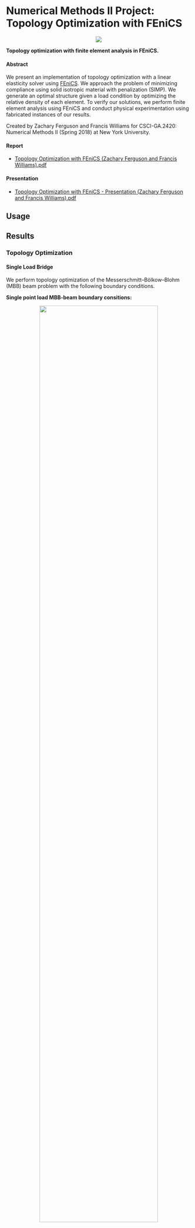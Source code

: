# Numerical Methods II Project: Topology Optimization with FEniCS

<p align="center"><img src="images/L-bracket/FEniCS/L-bracket.png"></p>

**Topology optimization with finite element analysis in FEniCS.**

#### Abstract

We present an implementation of topology optimization with a linear elasticity solver using [FEniCS](https://fenicsproject.org/). We approach the problem of minimizing compliance using solid isotropic material with penalization (SIMP). We generate an optimal structure given a load condition by optimizing the relative density of each element. To verify our solutions, we perform finite element analysis using FEniCS and conduct physical experimentation using fabricated instances of our results.

Created by Zachary Ferguson and Francis Williams for CSCI-GA.2420: Numerical Methods II (Spring 2018) at New York University.

#### Report
* <a href="Topology Optimization with FEniCS (Zachary Ferguson and Francis Williams).pdf">Topology Optimization with FEniCS (Zachary Ferguson and Francis Williams).pdf</a>

#### Presentation
* <a href="Topology Optimization with FEniCS - Presentation (Zachary Ferguson and Francis Williams).pdf">Topology Optimization with FEniCS - Presentation (Zachary Ferguson and Francis Williams).pdf</a>

## Usage

## Results

### Topology Optimization

#### Single Load Bridge

We perform topology optimization of the Messerschmitt–Bölkow–Blohm (MBB) beam problem with the following boundary conditions.

**Single point load MBB-beam boundary consitions:**
<p align="center">
<img src="images/bridge-single-load/MBB-single-load.svg" width="80%">
<br>
Arrows are force vectors, and striping indicate fixed points.
</p>


**Solution to the single load MBB-beam problem:**
<p align="center">
<img src="images/bridge-single-load/topopt/results-transparent.png">
<br>
The problem is solved on a grid of size 360 x 60.
The optimization naturally tends towards to creating strut-like structures.
</p>


#### Distributed Load Bridge

We perform topology optimization of the MBB-beam problem with the following boundary conditions.

**Distributed load MBB-beam boundary consitions:**
<p align="center">
<img src="images/bridge-distributed-load/MBB-distributed-load.svg" width="80%">
<br>
Arrows are force vectors, and striping indicate fixed points.
</p>

**Solution to the distributed load MBB-beam problem:**
<p align="center">
<img src="images/bridge-distributed-load/topopt/bridge-distributed-load-bw.png">
<br>
The problem is solve on a grid of size 600 x 100.
With higher resolution the optimization will place more fine struts.
</p>


#### L-bracket

We perform topology optimization of a L-bracket with a fixed top boundary and a point load on the right.
We use a passive element in the upper right corner to prevent material from filling the area.

**L-bracket boundary consitions:**
<p align="center">
<img src="images/L-bracket/L-bracket-bc.svg" width="40%">
<br>
Arrows are force vectors, and striping indicate fixed points.
</p>


**Solution to the L-Bracket problem:**
<p align="center">
<img src="images/L-bracket/topopt/results-transparent.png" width="40%">
<br>
Our optimization does not account for stress, so sharp features are not avoided (e.g. inside corner).
</p>

### Finite Element Analysis with FEniCS

To verify the output structures from our implementation can withstand the prescribed forces, we ran a finite-element simulation using [FEniCS](https://fenicsproject.org/), a finite element package.


**Initial meshed geometry:**
<p align="center">
<img src="images/circle/no-load.png" width="60%">
<br>
We start by meshing our geometry with [GMSH](http://gmsh.info/).
</p>


**Displacements under the assumption of linear elasticity:**
<p align="center">
<img src="images/circle/under-load.svg" width="60%">
<br>
We then apply a distributed load (red arrows) with constrains on the position of the bottom edge (stripe pattern). The displacements are drawn after running the linear elasticity finite element simulation.
</p>

#### Topology Optimized Meshes

**Displacements computed for the optimized bridge:**
<p align="center">
<img src="images/bridge-single-load/FEniCS/under-load-figure.png" width="80%">
<br>
Results of simulating the optimized single load bridge using FEniCS.
</p>

**Displacements computed for the optimized bridge:**
<p align="center">
<img src="images/bridge-distributed-load/FEniCS/under-load.svg" width="80%">
<br>
Results of simulating the optimized distributed load bridge using FEniCS.
</p>

**Displacements computed for the L-bracket:**
<p align="center">
<img src="images/L-bracket/FEniCS/L-bracket.png" width="80%">
<br>
The results of simulating the L-bracket shape. Left: 100%
material fill, a costly domain, as a point of comparison. Center:
meshed results of our topology optimization with a constrain of
36% of the total volume. Right: meshed result of our topology
optimization with a constraint of 18% of the total volume. As the
amount of material decreases the structure becomes less resilient.
</p>

### Fabricated Experiments

As a final verification, we fabricated the two bridge models. The first by slightly extruding it in 3D and 3D-printing it using an Ultimaker 3. The second by laser cutting a sheet of 1/8” acrylic using an Epilog Mini 24 Laser.

<p align="center">
<img src="images/bridge-single-load/3D-printed/no-load.jpg" width="80%">
<br>
The 3D printed bridge model generated by our algorithm without additional mass.
</p>
<p align="center">
<img src="images/bridge-single-load/3D-printed/under-load.jpg" width="80%">
<br>
The 3D printed bridge model generated by our algorithm both with additional mass.
</p>

<p align="center">
<img src="images/bridge-distributed-load/laser-cut/no-load.png" width="80%">
<br>
Laser cut bridge model generated by our algorithm under no load.
</p>
<p align="center">
<img src="images/bridge-distributed-load/laser-cut/under-load.png" width="80%">
<br>
Laser cut bridge model generated by our algorithm under a load provided by a clamp in the middle.
</p>
